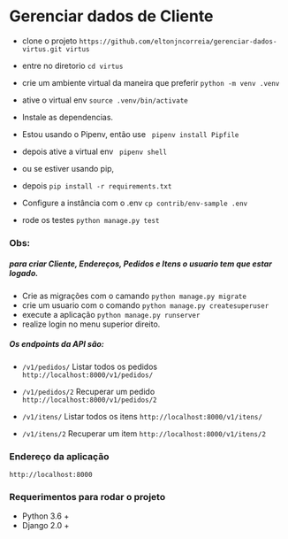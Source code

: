 
# Gerenciar dados de Cliente


-  clone o projeto ``` https://github.com/eltonjncorreia/gerenciar-dados-virtus.git virtus ```
-  entre no diretorio ``` cd virtus ```
-  crie um ambiente virtual da maneira que preferir ``` python -m venv .venv ```
-  ative o virtual env ``` source .venv/bin/activate ```

-  Instale as dependencias.
-  Estou usando o Pipenv, então use ``` pipenv install Pipfile```
-  depois ative a virtual env  ``` pipenv shell```
-  ou  se estiver usando pip,
-  depois ``` pip install -r requirements.txt ```

-  Configure a instância com o .env  ``` cp contrib/env-sample .env ```
-  rode os testes ``` python manage.py test ```

### Obs:
##### para criar Cliente, Endereços, Pedidos e Itens o usuario tem que estar logado.

-  Crie as migrações com o camando ``` python manage.py migrate ```
-  crie um usuario com o comando ```python manage.py createsuperuser```
-  execute a aplicação ```python manage.py runserver```
-  realize login no menu superior direito.

##### Os endpoints da API são:

-  ``` /v1/pedidos/ ``` Listar todos os pedidos ```http://localhost:8000/v1/pedidos/```
-  ``` /v1/pedidos/2 ``` Recuperar um pedido ```http://localhost:8000/v1/pedidos/2```

-  ``` /v1/itens/ ``` Listar todos os itens ```http://localhost:8000/v1/itens/```
-  ``` /v1/itens/2 ``` Recuperar um item ```http://localhost:8000/v1/itens/2```


### Endereço da aplicação

```http://localhost:8000```


### Requerimentos para rodar o projeto

- Python 3.6 +
- Django 2.0 +
